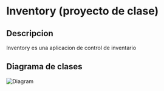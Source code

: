 # Inventory (proyecto de clase)
## Descripcion
Inventory es una aplicacion de control de inventario
## Diagrama de clases
![Diagram]("https://github.com/Francisco-Jose-MoralesGarcia-Program/iventory/InventoryClassComunication.drawio")
<a href="https://github.com/Francisco-Jose-MoralesGarcia-Program/iventory/InventoryClassComunication.drawio"/>
